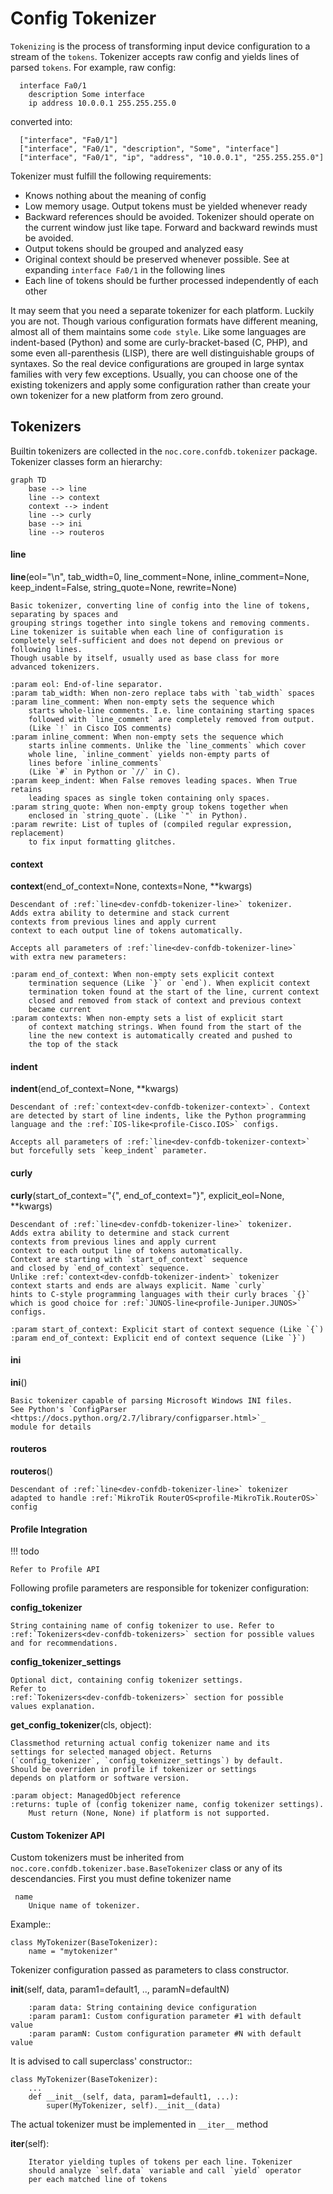 # Config Tokenizer

`Tokenizing` is the process of transforming input device configuration
to a stream of the `tokens`. Tokenizer accepts raw config and yields
lines of parsed `tokens`. For example, raw config:

```
  interface Fa0/1
    description Some interface
    ip address 10.0.0.1 255.255.255.0
```

converted into:

```
  ["interface", "Fa0/1"]
  ["interface", "Fa0/1", "description", "Some", "interface"]
  ["interface", "Fa0/1", "ip", "address", "10.0.0.1", "255.255.255.0"]
```

Tokenizer must fulfill the following requirements:

* Knows nothing about the meaning of config
* Low memory usage. Output tokens must be yielded whenever ready
* Backward references should be avoided. Tokenizer should operate on the current window
  just like tape. Forward and backward rewinds must be avoided.
* Output tokens should be grouped and analyzed easy
* Original context should be preserved whenever possible. See at expanding `interface Fa0/1` in the following lines
* Each line of tokens should be further processed independently of each other

It may seem that you need a separate tokenizer for each platform. Luckily you are not.
Though various configuration formats have different meaning, almost all
of them maintains some `code style`. Like some languages are indent-based (Python)
and some are curly-bracket-based (C, PHP), and some even all-parenthesis (LISP),
there are well distinguishable groups of syntaxes. So the real device configurations
are grouped in large syntax families with very few exceptions. Usually, you can
choose one of the existing tokenizers and apply some configuration rather than
create your own tokenizer for a new platform from zero ground.

## Tokenizers

Builtin tokenizers are collected in the `noc.core.confdb.tokenizer` package.
Tokenizer classes form an hierarchy:

```mermaid
graph TD
    base --> line
    line --> context
    context --> indent
    line --> curly
    base --> ini
    line --> routeros
```



#### line

**line**(eol="\n", tab_width=0, line_comment=None, inline_comment=None, keep_indent=False, string_quote=None, rewrite=None)

    Basic tokenizer, converting line of config into the line of tokens,
    separating by spaces and
    grouping strings together into single tokens and removing comments.
    Line tokenizer is suitable when each line of configuration is
    completely self-sufficient and does not depend on previous or
    following lines.
    Though usable by itself, usually used as base class for more
    advanced tokenizers.

    :param eol: End-of-line separator.
    :param tab_width: When non-zero replace tabs with `tab_width` spaces
    :param line_comment: When non-empty sets the sequence which
        starts whole-line comments. I.e. line containing starting spaces
        followed with `line_comment` are completely removed from output.
        (Like `!` in Cisco IOS comments)
    :param inline_comment: When non-empty sets the sequence which
        starts inline comments. Unlike the `line_comments` which cover
        whole line, `inline_comment` yields non-empty parts of
        lines before `inline_comments`
        (Like `#` in Python or `//` in C).
    :param keep_indent: When False removes leading spaces. When True retains
        leading spaces as single token containing only spaces.
    :param string_quote: When non-empty group tokens together when
        enclosed in `string_quote`. (Like `"` in Python).
    :param rewrite: List of tuples of (compiled regular expression, replacement)
        to fix input formatting glitches.



#### context

**context**(end_of_context=None, contexts=None, **kwargs)

    Descendant of :ref:`line<dev-confdb-tokenizer-line>` tokenizer.
    Adds extra ability to determine and stack current
    contexts from previous lines and apply current
    context to each output line of tokens automatically.

    Accepts all parameters of :ref:`line<dev-confdb-tokenizer-line>`
    with extra new parameters:

    :param end_of_context: When non-empty sets explicit context
        termination sequence (Like `}` or `end`). When explicit context
        termination token found at the start of the line, current context
        closed and removed from stack of context and previous context
        became current
    :param contexts: When non-empty sets a list of explicit start
        of context matching strings. When found from the start of the
        line the new context is automatically created and pushed to
        the top of the stack



#### indent

**indent**(end_of_context=None, **kwargs)

    Descendant of :ref:`context<dev-confdb-tokenizer-context>`. Context
    are detected by start of line indents, like the Python programming
    language and the :ref:`IOS-like<profile-Cisco.IOS>` configs.

    Accepts all parameters of :ref:`line<dev-confdb-tokenizer-context>`
    but forcefully sets `keep_indent` parameter.



#### curly

**curly**(start_of_context="{", end_of_context="}", explicit_eol=None, **kwargs)

    Descendant of :ref:`line<dev-confdb-tokenizer-line>` tokenizer.
    Adds extra ability to determine and stack current
    contexts from previous lines and apply current
    context to each output line of tokens automatically.
    Context are starting with `start_of_context` sequence
    and closed by `end_of_context` sequence.
    Unlike :ref:`context<dev-confdb-tokenizer-indent>` tokenizer
    context starts and ends are always explicit. Name `curly`
    hints to C-style programming languages with their curly braces `{}`
    which is good choice for :ref:`JUNOS-line<profile-Juniper.JUNOS>` configs.

    :param start_of_context: Explicit start of context sequence (Like `{`)
    :param end_of_context: Explicit end of context sequence (Like `}`)



#### ini

**ini**()

    Basic tokenizer capable of parsing Microsoft Windows INI files.
    See Python's `ConfigParser <https://docs.python.org/2.7/library/configparser.html>`_
    module for details

#### routeros

**routeros**()

    Descendant of :ref:`line<dev-confdb-tokenizer-line>` tokenizer
    adapted to handle :ref:`MikroTik RouterOS<profile-MikroTik.RouterOS>`
    config



#### Profile Integration

<!-- prettier-ignore -->
!!! todo

    Refer to Profile API

Following profile parameters are responsible for tokenizer configuration:

**config_tokenizer**

    String containing name of config tokenizer to use. Refer to
    :ref:`Tokenizers<dev-confdb-tokenizers>` section for possible values
    and for recommendations.

**config_tokenizer_settings**

    Optional dict, containing config tokenizer settings.
    Refer to
    :ref:`Tokenizers<dev-confdb-tokenizers>` section for possible
    values explanation.

**get_config_tokenizer**(cls, object):

    Classmethod returning actual config tokenizer name and its
    settings for selected managed object. Returns
    (`config_tokenizer`, `config_tokenizer_settings`) by default.
    Should be overriden in profile if tokenizer or settings
    depends on platform or software version.

    :param object: ManagedObject reference
    :returns: tuple of (config tokenizer name, config tokenizer settings).
        Must return (None, None) if platform is not supported.



#### Custom Tokenizer API

Custom tokenizers must be inherited from `noc.core.confdb.tokenizer.base.BaseTokenizer` class
or any of its descendancies. First you must define tokenizer name


```
 name
    Unique name of tokenizer.
```

Example::

    class MyTokenizer(BaseTokenizer):
        name = "mytokenizer"

Tokenizer configuration passed as parameters to class constructor.


**__init__**(self, data, param1=default1, .., paramN=defaultN)
```
    :param data: String containing device configuration
    :param param1: Custom configuration parameter #1 with default value
    :param paramN: Custom configuration parameter #N with default value
```

It is advised to call superclass' constructor::

    class MyTokenizer(BaseTokenizer):
        ...
        def __init__(self, data, param1=default1, ...):
            super(MyTokenizer, self).__init__(data)


The actual tokenizer must be implemented in `__iter__` method

**__iter__**(self):
```
    Iterator yielding tuples of tokens per each line. Tokenizer
    should analyze `self.data` variable and call `yield` operator
    per each matched line of tokens
```
